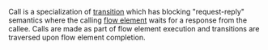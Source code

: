 Call is a specialization of [transition](Transition.html) which has blocking "request-reply" semantics where the calling [flow element](FlowElement.html) waits for a response from the callee.
Calls are made as part of flow element execution and transitions are traversed upon flow element completion.